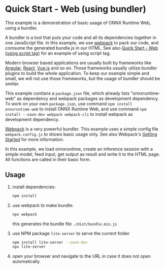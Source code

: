 # Quick Start - Web (using bundler)

This example is a demonstration of basic usage of ONNX Runtime Web, using a bundler.

A bundler is a tool that puts your code and all its dependencies together in one JavaScript file. In this example, we use [webpack](https://webpack.js.org) to pack our code, and comsume the generated bundle.js in our HTML. See also [Quick Start - Web (using script tag)](../quick-start_onnxruntime-web-script-tag) for an example of using script tag.

Modern browser based applications are usually built by frameworks like [Angular](https://angularjs.org/), [React](https://reactjs.org/), [Vue.js](https://vuejs.org) and so on. Those frameworks usually utilize bundler plugins to build the whole application. To keep our example simple and small, we will not use those frameworks, but the usage of bundler should be similar.

This example contians a `package.json` file, which already lists "onnxruntime-web" as dependency and webpack packages as development dependency. To work on your own `package.json`, use command `npm install onnxruntime-web` to install ONNX Runtime Web, and use command `npm install --save-dev webpack webpack-cli` to install webpack as development dependency.

[Webpack](https://webpack.js.org) is a very powerful bundler. This example uses a simple config file `webpack.config.js` to shows basic usage only. See also Webpack's [Getting Started](https://webpack.js.org/guides/getting-started/) for more information.

In this example, we load onnxruntime, create an inference session with a simple model, feed input, get output as result and write it to the HTML page. All functions are called in their basic form.

## Usage

1. install dependencies:
   ```sh
   npm install
   ```

2. use webpack to make bundle:
   ```sh
   npx webpack
   ```
   this generates the bundle file `./dist/bundle.min.js`

3. use NPM package `lite-server` to serve the current folder
   ```sh
   npm install lite-server --save-dev
   npx lite-server
   ```

4. open your browser and navigate to the URL in case it does not open automatically.
